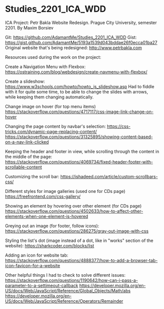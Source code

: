 # Studies_2201_ICA_WDD
ICA Project: Petr Bakla Website Redesign. Prague City University, semester 2201.
By Maxim Borsiev

Git: https://github.com/AdamantMe/Studies_2201_ICA_WDD
Gist: https://gist.github.com/AdamantMe/5193a1539d043bddae26f0ecca01ba27
Original website that's being redesigned: http://www.petrbakla.com


Resources used during the work on the project:

  Create a Navigation Menu with Flexbox:
https://ostraining.com/blog/webdesign/create-navmenu-with-flexbox/

  Create a slideshow:
https://www.w3schools.com/howto/howto_js_slideshow.asp
Had to fiddle with it for quite some time, to be able to change the slides with arrows, while keeping them changing automatically.

  Change image on hover (for top menu items)
https://stackoverflow.com/questions/4717117/css-image-link-change-on-hover

  Changing the page content by navbar's selection:
https://css-tricks.com/dynamic-page-replacing-content/
https://stackoverflow.com/questions/31325895/showing-content-based-on-a-nav-link-clicked

  Keeping the header and footer in view, while scrolling through the content in the middle of the page:
https://stackoverflow.com/questions/4069734/fixed-header-footer-with-scrollable-content

  Customizing the scroll bar:
https://ishadeed.com/article/custom-scrollbars-css/

  Different styles for image galleries (used one for CDs page)
https://freefrontend.com/css-gallery/

  Showing an element by hovering over other element (for CDs page)
https://stackoverflow.com/questions/4502633/how-to-affect-other-elements-when-one-element-is-hovered

  Greying out an image (for footer, follow icons):
https://stackoverflow.com/questions/286275/gray-out-image-with-css

  Styling the list's dot (image instead of a dot, like in "works" section of the website):
https://sharkcoder.com/blocks/list

  Adding an icon for website tab:
https://stackoverflow.com/questions/4888377/how-to-add-a-browser-tab-icon-favicon-for-a-website

  Other helpful things I had to check to solve different issues:
https://stackoverflow.com/questions/1190642/how-can-i-pass-a-parameter-to-a-settimeout-callback
https://developer.mozilla.org/en-US/docs/Web/JavaScript/Reference/Global_Objects/Math/abs
https://developer.mozilla.org/en-US/docs/Web/JavaScript/Reference/Operators/Remainder
  